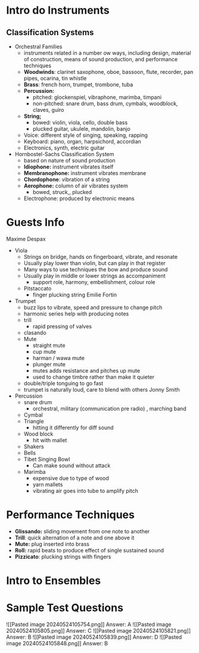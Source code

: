    # Intro do Instruments
## Classification Systems
- Orchestral Families
	- instruments related in a number ow ways, including design, material of construction, means of sound production, and performance techniques
	- **Woodwinds**: clarinet saxophone, oboe, bassoon, flute, recorder, pan pipes, ocarina, tin whistle
	- **Brass**: french horn, trumpet, trombone, tuba
	- **Percussion:**
		- pitched: glockenspiel, vibraphone, marimba, timpani
		- non-pitched: snare drum, bass drum, cymbals, woodblock, claves, guiro
	- **String;**
		- bowed: violin, viola, cello, double bass
		- plucked guitar, ukulele, mandolin, banjo
	- Voice: different style of singing, speaking, rapping
	- Keyboard: piano, organ, harpsichord, accordian
	- Electronics, synth, electric guitar
- Hornbostel-Sachs Classification System
	- based on nature of sound production
	- **Idiophone:** instrument vibrates itself
	- **Membranophone:** instrument vibrates membrane
	- **Chordophone**: vibration of a string
	- **Aerophone:** column of air vibrates system
		- bowed, struck,, plucked
	- Electrophone: produced by electronic means
# Guests Info
 Maxime Despax
 - Viola
	 - Strings on bridge, hands on fingerboard, vibrate, and resonate
	 - Usually play lower than violin, but can play in that register
	 - Many ways to use techniques the bow and produce sound
	 - Usually play in middle or lower strings as accompaniment
		 - support role, harmony, embellishment, colour role
	- Pitstaccato
		- finger plucking string
Emilie Fortin
- Trumpet
	- buzz lips to vibrate, speed and pressure to change pitch
	- harmonic series help with producing notes
	- trill
		- rapid pressing of valves
	- clasando
	- Mute
		- straight mute
		- cup mute
		- harman / wawa mute
		- plunger mute
		- mutes adds resistance and pitches up mute
		- used to change timbre rather than make it quieter
	- double/triple tonguing to go fast
	- trumpet is naturally loud, care to blend with others
Jonny Smith
- Percussion
	- snare drum
		- orchestral, military (communication pre radio) , marching band
	- Cymbal
	- Triangle
		- hitting it differently for diff sound
	- Wood block
		- hit with mallet
	- Shakers
	- Bells
	- Tibet Singing Bowl
		- Can make sound without attack
	- Marimba
		- expensive due to type of wood
		- yarn mallets
		- vibrating air goes into tube to amplify pitch
# Performance Techniques
- **Glissando:** sliding movement from one note to another
- **Trill**: quick alternation of a note and one above it
- **Mute:** plug inserted into brass
- **Roll:** rapid beats to produce effect of single sustained sound
- **Pizzicato**: plucking strings with fingers
# Intro to Ensembles

# Sample Test Questions
![[Pasted image 20240524105754.png]]
Answer: A
![[Pasted image 20240524105805.png]]
Answer: C
![[Pasted image 20240524105821.png]]
Answer: B
![[Pasted image 20240524105839.png]]
Answer: D
![[Pasted image 20240524105848.png]]
Answer: B
